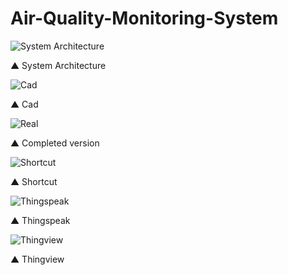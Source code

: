 # Air-Quality-Monitoring-System

![System Architecture](https://github.com/SinSangHyun/Air-Quality-Monitoring-System/blob/main/System%20Architecture.png)

▲ System Architecture


![Cad](https://github.com/SinSangHyun/Air-Quality-Monitoring-System/blob/main/Pictures/Cad_image.png)

▲ Cad


![Real](https://github.com/SinSangHyun/Air-Quality-Monitoring-System/blob/main/Pictures/Real_image.jpg)

▲ Completed version


![Shortcut](https://github.com/SinSangHyun/Air-Quality-Monitoring-System/blob/main/Pictures/Shortcut.jpg)

▲ Shortcut


![Thingspeak](https://github.com/SinSangHyun/Air-Quality-Monitoring-System/blob/main/Pictures/Thingspeak_Field_Setting.png)

▲ Thingspeak


![Thingview](https://github.com/SinSangHyun/Air-Quality-Monitoring-System/blob/main/Pictures/Thingview.jpg)

▲ Thingview
